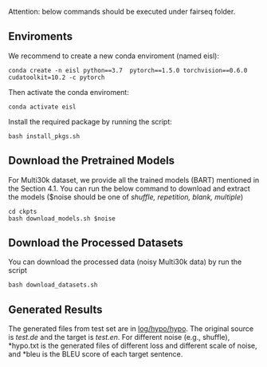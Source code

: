 Attention: below commands should be executed under fairseq folder.
## Enviroments
We recommend to create a new conda enviroment (named eisl):
```shell
conda create -n eisl python==3.7  pytorch==1.5.0 torchvision==0.6.0 cudatoolkit=10.2 -c pytorch

```
Then activate the conda enviroment:
```shell
conda activate eisl
```
Install the required package by running the script:
```shell
bash install_pkgs.sh
```

## Download the Pretrained Models
For Multi30k dataset, we provide all the trained models (BART) mentioned in the Section 4.1. You can run the below command to download and extract the models ($noise should be one of *shuffle, repetition, blank, multiple*)
```shell
cd ckpts 
bash download_models.sh $noise
```

## Download the Processed Datasets
You can download the processed data (noisy Multi30k data) by run the script
```shell
bash download_datasets.sh
```

## Generated Results
The generated files from test set are in [log/hypo/hypo](log/hypo/hypo). The original source is *test.de* and the target is *test.en*. For different noise (e.g., shuffle), \*hypo.txt is the generated files of different loss and different scale of noise, and \*bleu is the BLEU score of each target sentence.